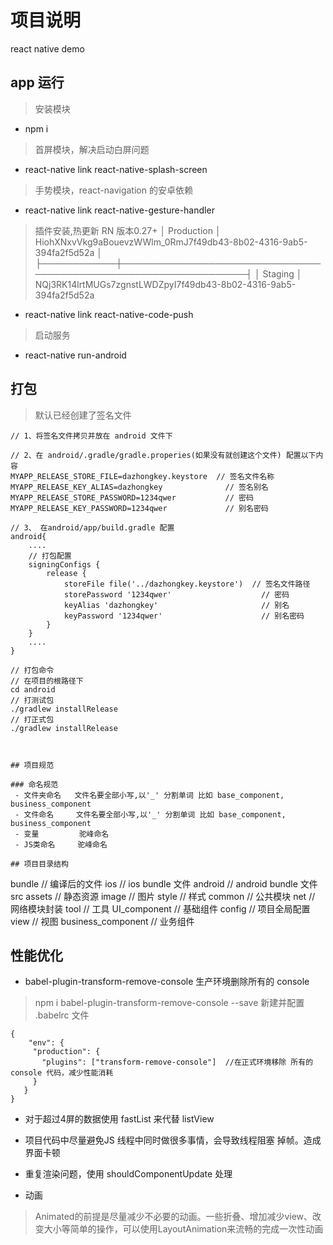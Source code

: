 
# 项目说明

react native demo

## app 运行 
> 安装模块
-  npm i
> 首屏模块，解决启动白屏问题
-  react-native link react-native-splash-screen
> 手势模块，react-navigation 的安卓依赖
-  react-native link react-native-gesture-handler
> 插件安装,热更新 RN 版本0.27+
> │ Production │ HiohXNxvVkg9aBouevzWWlm_0RmJ7f49db43-8b02-4316-9ab5-394fa2f5d52a │
  ├────────────┼──────────────────────────────────────────────────────────────────┤
  │ Staging    │ NQj3RK14lrtMUGs7zgnstLWDZpyI7f49db43-8b02-4316-9ab5-394fa2f5d52a
  
- react-native link react-native-code-push
> 启动服务
-  react-native run-android

## 打包
> 默认已经创建了签名文件
````
// 1、将签名文件拷贝并放在 android 文件下

// 2、在 android/.gradle/gradle.properies(如果没有就创建这个文件) 配置以下内容
MYAPP_RELEASE_STORE_FILE=dazhongkey.keystore  // 签名文件名称
MYAPP_RELEASE_KEY_ALIAS=dazhongkey              // 签名别名
MYAPP_RELEASE_STORE_PASSWORD=1234qwer           // 密码
MYAPP_RELEASE_KEY_PASSWORD=1234qwer             // 别名密码

// 3、 在android/app/build.gradle 配置
android{
    ....
    // 打包配置
    signingConfigs {
        release {
            storeFile file('../dazhongkey.keystore')  // 签名文件路径
            storePassword '1234qwer'                    // 密码
            keyAlias 'dazhongkey'                       // 别名
            keyPassword '1234qwer'                      // 别名密码
        }
    }
    ....
}

// 打包命令
// 在项目的根路径下
cd android 
// 打测试包
./gradlew installRelease
// 打正式包
./gradlew installRelease



## 项目规范

### 命名规范
 - 文件夹命名   文件名要全部小写,以'_' 分割单词 比如 base_component, business_component
 - 文件命名     文件名要全部小写,以'_' 分割单词 比如 base_component, business_component
 - 变量         驼峰命名
 - JS类命名     驼峰命名

## 项目目录结构

````
bundle           // 编译后的文件
    ios           // ios bundle 文件
    android       // android bundle 文件
src 
    assets       // 静态资源
        image    // 图片
    style        // 样式
    common       // 公共模块
        net      // 网络模块封装
        tool     // 工具
    UI_component    // 基础组件
    config       // 项目全局配置
    view         // 视图
        business_component  // 业务组件


 ## 性能优化 
 - babel-plugin-transform-remove-console  生产环境删除所有的 console
 > npm i babel-plugin-transform-remove-console --save
 > 新建并配置 .babelrc 文件

 ````
 {
     "env": {
      "production": {
        "plugins": ["transform-remove-console"]  //在正式环境移除 所有的console 代码，减少性能消耗
      }
    }
 }
````

 - 对于超过4屏的数据使用 fastList 来代替 listView

 - 项目代码中尽量避免JS 线程中同时做很多事情，会导致线程阻塞 掉帧。造成界面卡顿

 - 重复渲染问题，使用 shouldComponentUpdate 处理

 - 动画
 > Animated的前提是尽量减少不必要的动画。一些折叠、增加减少view、改变大小等简单的操作，可以使用LayoutAnimation来流畅的完成一次性动画
